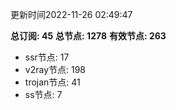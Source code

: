 更新时间2022-11-26 02:49:47

**总订阅: 45**
**总节点: 1278**
**有效节点: 263**
- ssr节点: 17
- v2ray节点: 198
- trojan节点: 41
- ss节点: 7
